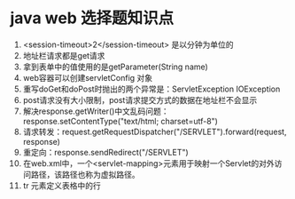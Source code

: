# java web 选择题知识点
1.  \<session-timeout\>2\</session-timeout\>  是以分钟为单位的
2. 地址栏请求都是get请求
3. 拿到表单中的值使用的是getParameter(String name)
4. web容器可以创建servletConfig 对象
5. 重写doGet和doPost时抛出的两个异常是：ServletException IOException
6. post请求没有大小限制，post请求提交方式的数据在地址栏不会显示
7. 解决response.getWriter()中文乱码问题：response.setContentType("text/html; charset=utf-8")
8. 请求转发：request.getRequestDispatcher("/SERVLET").forward(request, response)
9. 重定向：response.sendRedirect("/SERVLET")
10. 在web.xml中，一个\<servlet-mapping\>元素用于映射一个Servlet的对外访问路径，该路径也称为虚拟路径。
11.  tr 元素定义表格中的行

